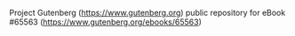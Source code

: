 Project Gutenberg (https://www.gutenberg.org) public repository for
eBook #65563 (https://www.gutenberg.org/ebooks/65563)
